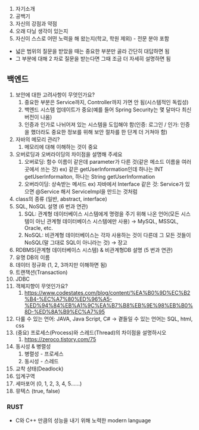 1. 자기소개
2. 공백기
3. 자신의 강점과 약점
4. 오래 다닐 생각이 있는지
5. 자신이 스스로 어떤 노력을 해 왔는지(학교, 학원 제외) - 전문 분야 포함

* 넓은 범위의 질문을 받았을 때는 중요한 부분만 골라 간단히 대답하면 됨
* 그 부분에 대해 2 차로 질문을 받는다면 그때 조금 더 자세히 설명하면 됨
## 백엔드
1. 보안에 대한 고려사항이 무엇인가요?
	1. 중요한 부분은 Service까지, Controller까지 가면 안 됨(시스템적인 독립성)
	2. 백엔드 시스템 업데이트가 중요(예를 들어 Spring Security는 몇 달마다 최신 버전이 나옴)
	3. 인증과 인가로 나뉘어져 있는 시스템을 도입해야 함(인증: 로그인 / 인가: 인증을 했더라도 중요한 정보를 위해 보안 절차를 한 단계 더 거쳐야 함)
2. 자바의 메모리 관리?
	1. 메모리에 대해 이해하는 것이 중요
3. 오버로딩과 오버라이딩의 차이점을 설명해 주세요
	1. 오버로딩: 함수 이름이 같은데 parameter가 다른 것(같은 메소드 이름을 여러 곳에서 쓰는 것)
		ex) 같은 getUserInformation인데 하나는 INT getUserInformaiton, 하나는 String getUserInformation
	2. 오버라이딩: 상속받는 메서드
		ex) 자바에서 Interface 같은 것: Service가 있으면 @Service 해서 ServiceImpl을 만드는 것처럼
4. class의 종류 (일반, abstract, interface)
5. SQL, NoSQL 설명 (6 번과 연관)
	1. SQL: 관계형 데이터베이스 시스템에게 명령을 주기 위해 나온 언어(모든 시스템이 아닌 관계형 데이터베이스 시스템에만 사용) → MySQL, MSSQL, Oracle, etc.
	2. NoSQL: 비관계형 데이터베이스는 각자 사용하는 것이 다른데 그 모든 것들이 NoSQL(말 그대로 SQL이 아니라는 것) → 장고
6. RDBMS(관계형 데이터베이스 시스템) & 비관계형DB 설명 (5 번과 연관)
7. 유명 DB의 이름
8. 데이터 정규화 (1, 2, 3까지만 이해하면 됨)
9. 트랜잭션(Transaction)
10. JDBC
11. 객체지향이 무엇인가요?
	1. https://www.codestates.com/blog/content/%EA%B0%9D%EC%B2%B4-%EC%A7%80%ED%96%A5-%ED%94%84%EB%A1%9C%EA%B7%B8%EB%9E%98%EB%B0%8D-%ED%8A%B9%EC%A7%95
12. 다룰 수 있는 언어: JAVA, Java Script, C# → 곁들일 수 있는 언어는 SQL, html, css
13. (중요) 프로세스(Process)와 스레드(Thread)의 차이점을 설명하시오
	1. https://zeroco.tistory.com/75
14. 동시성 & 병렬성
	1. 병렬성 - 프로세스
	2. 동시성 - 스레드
15. 교착 상태(Deadlock)
16. 임계구역
17. 세마포어 (0, 1, 2, 3, 4, 5......)
18. 뮤텍스 (true, false)

### RUST
* C와 C++ 만큼의 성능을 내기 위해 노력한 modern language

